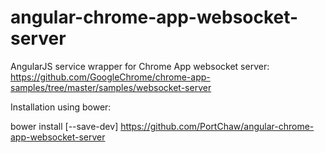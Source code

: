 # angular-chrome-app-websocket-server
AngularJS service wrapper for Chrome App websocket server: https://github.com/GoogleChrome/chrome-app-samples/tree/master/samples/websocket-server

Installation using bower:

bower install [--save-dev] https://github.com/PortChaw/angular-chrome-app-websocket-server
